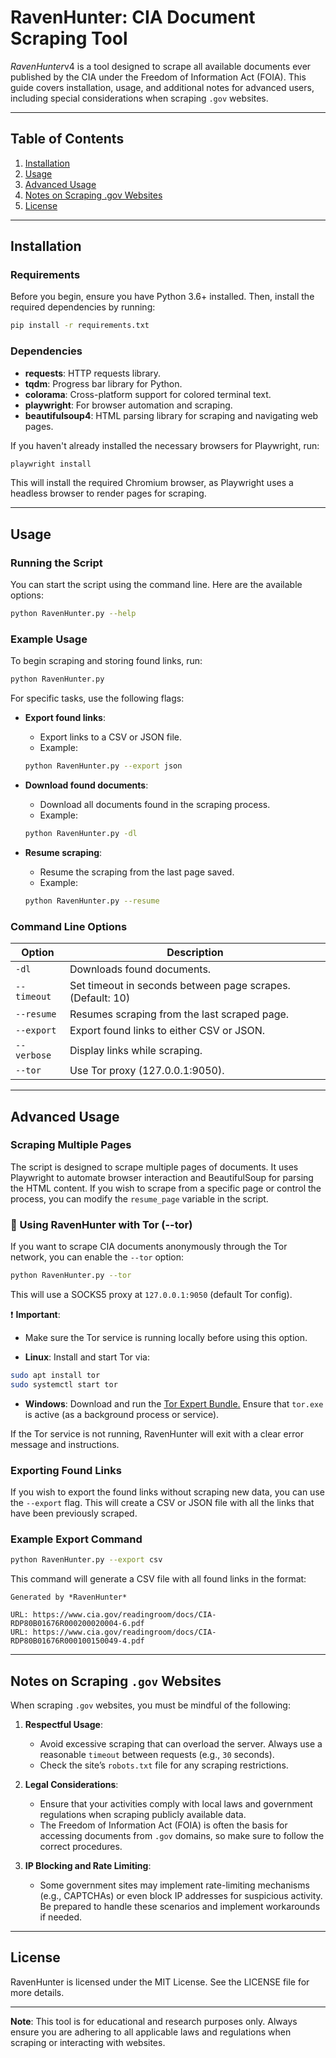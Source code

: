 # RavenHunter: CIA Document Scraping Tool

*RavenHunter*v4 is a tool designed to scrape all available documents ever published by the CIA under the Freedom of Information Act (FOIA). This guide covers installation, usage, and additional notes for advanced users, including special considerations when scraping `.gov` websites.

---

## Table of Contents

1. [Installation](#installation)
2. [Usage](#usage)
3. [Advanced Usage](#advanced-usage)
4. [Notes on Scraping .gov Websites](#notes-on-scraping-gov-websites)
5. [License](#license)

---

## Installation

### Requirements

Before you begin, ensure you have Python 3.6+ installed. Then, install the required dependencies by running:

```bash
pip install -r requirements.txt
```

### Dependencies

- **requests**: HTTP requests library.
- **tqdm**: Progress bar library for Python.
- **colorama**: Cross-platform support for colored terminal text.
- **playwright**: For browser automation and scraping.
- **beautifulsoup4**: HTML parsing library for scraping and navigating web pages.

If you haven't already installed the necessary browsers for Playwright, run:

```bash
playwright install
```

This will install the required Chromium browser, as Playwright uses a headless browser to render pages for scraping.

---

## Usage

### Running the Script

You can start the script using the command line. Here are the available options:

```bash
python RavenHunter.py --help
```

### Example Usage

To begin scraping and storing found links, run:

```bash
python RavenHunter.py
```

For specific tasks, use the following flags:

- **Export found links**: 
    - Export links to a CSV or JSON file.
    - Example: 
    ```bash
    python RavenHunter.py --export json
    ```

- **Download found documents**: 
    - Download all documents found in the scraping process.
    - Example:
    ```bash
    python RavenHunter.py -dl
    ```

- **Resume scraping**: 
    - Resume the scraping from the last page saved.
    - Example:
    ```bash
    python RavenHunter.py --resume
    ```

### Command Line Options

| Option           | Description                                             |
|------------------|---------------------------------------------------------|
| `-dl`            | Downloads found documents.                             |
| `--timeout`      | Set timeout in seconds between page scrapes. (Default: 10) |
| `--resume`       | Resumes scraping from the last scraped page.            |
| `--export`       | Export found links to either CSV or JSON.               |
| `--verbose`      | Display links while scraping.                           |
| `--tor`          | Use Tor proxy (127.0.0.1:9050).                         |

---

## Advanced Usage

### Scraping Multiple Pages

The script is designed to scrape multiple pages of documents. It uses Playwright to automate browser interaction and BeautifulSoup for parsing the HTML content. If you wish to scrape from a specific page or control the process, you can modify the `resume_page` variable in the script.

### 🧅 Using RavenHunter with Tor (--tor)
If you want to scrape CIA documents anonymously through the Tor network, you can enable the ```--tor``` option:

```bash
python RavenHunter.py --tor
```
This will use a SOCKS5 proxy at ```127.0.0.1:9050``` (default Tor config).

 ❗ **Important**:
- Make sure the Tor service is running locally before using this option.

- **Linux**:
  Install and start Tor via:
```bash
sudo apt install tor
sudo systemctl start tor
```
- **Windows**:
Download and run the [Tor Expert Bundle.](https://www.torproject.org/download/tor/)
Ensure that ```tor.exe``` is active (as a background process or service).

If the Tor service is not running, RavenHunter will exit with a clear error message and instructions.

### Exporting Found Links

If you wish to export the found links without scraping new data, you can use the `--export` flag. This will create a CSV or JSON file with all the links that have been previously scraped.

### Example Export Command

```bash
python RavenHunter.py --export csv
```

This command will generate a CSV file with all found links in the format:

```
Generated by *RavenHunter*

URL: https://www.cia.gov/readingroom/docs/CIA-RDP80B01676R000200020004-6.pdf
URL: https://www.cia.gov/readingroom/docs/CIA-RDP80B01676R000100150049-4.pdf
```

---

## Notes on Scraping `.gov` Websites

When scraping `.gov` websites, you must be mindful of the following:

1. **Respectful Usage**:
   - Avoid excessive scraping that can overload the server. Always use a reasonable `timeout` between requests (e.g., `30` seconds).
   - Check the site’s `robots.txt` file for any scraping restrictions.

2. **Legal Considerations**:
   - Ensure that your activities comply with local laws and government regulations when scraping publicly available data.
   - The Freedom of Information Act (FOIA) is often the basis for accessing documents from `.gov` domains, so make sure to follow the correct procedures.

3. **IP Blocking and Rate Limiting**:
   - Some government sites may implement rate-limiting mechanisms (e.g., CAPTCHAs) or even block IP addresses for suspicious activity. Be prepared to handle these scenarios and implement workarounds if needed.

---

## License

RavenHunter is licensed under the MIT License. See the LICENSE file for more details.

---

**Note**: This tool is for educational and research purposes only. Always ensure you are adhering to all applicable laws and regulations when scraping or interacting with websites.
